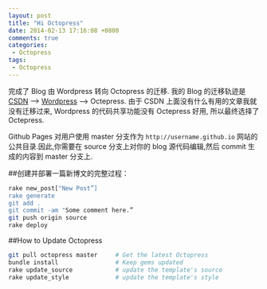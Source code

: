 ```yaml
---
layout: post
title: "Hi Octopress"
date: 2014-02-13 17:16:08 +0800
comments: true
categories: 
 - Octopress
tags: 
 - Octopress
---
```


完成了 Blog 由 Wordpress 转向 Octopress 的迁移.
我的 Blog 的迁移轨迹是 [CSDN](blog.csdn.net/apoxlo) --> [Wordpress](http://blog.bbkanba.com) --> Octepress.
由于 CSDN 上面没有什么有用的文章我就没有迁移过来, Wordpress 的代码共享功能没有 Octepress 好用, 所以最终选择了 Octepress.

Github Pages 对用户使用 master 分支作为 `http://username.github.io` 网站的公共目录.因此,你需要在 source 分支上对你的 blog 源代码编辑,然后 commit 生成的内容到 master 分支上.
<!--more-->

##创建并部署一篇新博文的完整过程：
``` bash
rake new_post["New Post”]
rake generate
git add .
git commit -am "Some comment here.” 
git push origin source
rake deploy
```

##How to Update Octopress
``` bash
git pull octopress master     # Get the latest Octopress
bundle install                # Keep gems updated
rake update_source            # update the template's source
rake update_style             # update the template's style
```
